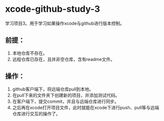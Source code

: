 # xcode-github-study-3
学习项目3。用于学习如果操作xcode与github进行版本控制。

## 前提：

1. 本地仓库不存在。
2. 远程仓库已存在，且并非空仓库，含有readme文件。

## 操作：

1. github客户端下，将远端仓库pull到本地。
2. 在pull下来的文件夹下创建新的项目，并添加测试代码。
3. 在客户端下，提交commit，并且与远端仓库进行同步。
4. 之后再在xcode打开项目文件，此时就能在xcode下进行push、pull等与远端仓库进行交互的操作了。
